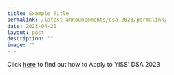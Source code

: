 ```yaml
---
title: Example Title
permalink: /latest-announcements/dsa-2023/permalink/
date: 2023-04-20
layout: post
description: ""
image: ""
---
```

Click [here](https://www.yusofishaksec.moe.edu.sg/yi-experience/direct-school-admissions-into-secondary-schools-dsa-sec/) to find out how to Apply to YISS' DSA 2023 